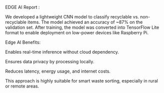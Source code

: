 EDGE AI  Report :

We developed a lightweight CNN model to classify recyclable vs. non-recyclable items. The model achieved an accuracy of ~87% on the validation set. After training, the model was converted into TensorFlow Lite format to enable deployment on low-power devices like Raspberry Pi.

Edge AI Benefits:

Enables real-time inference without cloud dependency.

Ensures data privacy by processing locally.

Reduces latency, energy usage, and internet costs.

This approach is highly suitable for smart waste sorting, especially in rural or remote areas.
